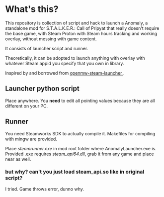# What's this?

This repository is collection of script and hack to launch a Anomaly, a standalone mod for S.T.A.L.K.E.R.: Call of Pripyat that really doesn't require the base game, with Steam Proton with Steam hours tracking and working overlay, without messing with game content.

It consists of launcher script and runner.

Theoretically, it can be adopted to launch anything with overlay with whatever Steam appid you specify that you own in library.

Inspired by and borrowed from [
openmw-steam-launcher
](https://github.com/steevp/openmw-steam-launcher).

## Launcher python script

Place anywhere. You **need** to edit all pointing values because they are all different on your PC.

## Runner

You need Steamworks SDK to actually compile it. Makefiles for compiling with mingw are provided.

Place _steamrunner.exe_ in mod root folder where AnomalyLauncher.exe is. Provided .exe requires _steam\_api64.dll_, grab it from any game and place near as well.

### but why? can't you just load steam_api.so like in original script?

I tried. Game throws error, dunno why.

